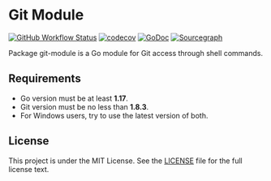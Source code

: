 # Git Module 

[![GitHub Workflow Status](https://img.shields.io/github/workflow/status/gogs/git-module/Go?logo=github&style=for-the-badge)](https://github.com/gogs/git-module/actions?query=workflow%3AGo)
[![codecov](https://img.shields.io/codecov/c/github/gogs/git-module/master?logo=codecov&style=for-the-badge)](https://codecov.io/gh/gogs/git-module)
[![GoDoc](https://img.shields.io/badge/GoDoc-Reference-blue?style=for-the-badge&logo=go)](https://pkg.go.dev/github.com/gogs/git-module?tab=doc)
[![Sourcegraph](https://img.shields.io/badge/view%20on-Sourcegraph-brightgreen.svg?style=for-the-badge&logo=sourcegraph)](https://sourcegraph.com/github.com/gogs/git-module)

Package git-module is a Go module for Git access through shell commands.

## Requirements

- Go version must be at least **1.17**.
- Git version must be no less than **1.8.3**.
- For Windows users, try to use the latest version of both.

## License

This project is under the MIT License. See the [LICENSE](LICENSE) file for the full license text.
